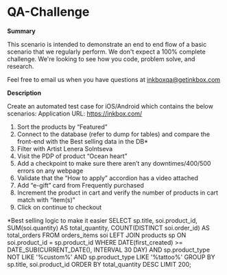 # QA-Challenge
**Summary**

This scenario is intended to demonstrate an end to end flow of a basic scenario that we regularly perform. We don't expect a 100% complete challenge. We're looking to see how you code, problem solve, and research.

Feel free to email us when you have questions at inkboxqa@getinkbox.com

**Description**

Create an automated test case for iOS/Android which contains the below scenarios:
Application URL: https://inkbox.com/
1. Sort the products by “Featured”
2. Connect to the database (refer to dump for tables) and compare the front-end with the Best selling data in the DB*
3. Filter with Artist Lenera Solntseva
4. Visit the PDP of product “Ocean heart”
5. Add a checkpoint to make sure there aren’t any downtimes/400/500 errors on any webpage
6. Validate that the “How to apply” accordion has a video attached
7. Add “e-gift” card from Frequently purchased
8. Increment the product in cart and verify the number of products in cart match with “item(s)”
9. Click on continue to checkout


*Best selling logic to make it easier
SELECT sp.title, soi.product_id, SUM(soi.quantity) AS total_quantity, COUNT(DISTINCT soi.order_id) AS total_orders
FROM orders_items soi
LEFT JOIN products sp
ON soi.product_id = sp.product_id
WHERE DATE(first_created) >= DATE_SUB(CURRENT_DATE(), INTERVAL 30 DAY)
AND sp.product_type NOT LIKE '%custom%'
AND sp.product_type LIKE '%tattoo%'
GROUP BY sp.title, soi.product_id
ORDER BY total_quantity DESC
LIMIT 200;


